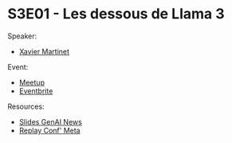 
# S3E01 - Les dessous de Llama 3

Speaker:
- [Xavier Martinet](https://www.linkedin.com/in/xaviermartinet)

Event:
- [Meetup](https://www.meetup.com/generative-ai-nantes/events/302161003/)
- [Eventbrite](https://www.eventbrite.com/e/s3e1-conf-par-meta-les-dessous-de-llama-3-tickets-945206156057)

Resources:
- [Slides GenAI News](./genai-news.pdf)
- [Replay Conf' Meta]()
